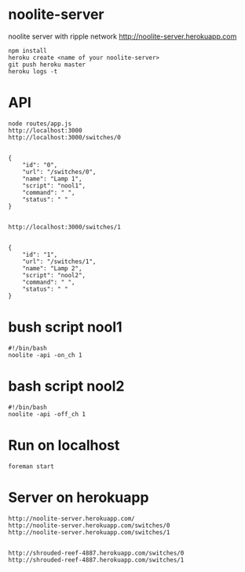 noolite-server
==============

noolite server with ripple network http://noolite-server.herokuapp.com

    npm install
    heroku create <name of your noolite-server>
    git push heroku master
    heroku logs -t

API
====

    node routes/app.js
    http://localhost:3000
    http://localhost:3000/switches/0


    {
        "id": "0",
        "url": "/switches/0",
        "name": "Lamp 1",
        "script": "nool1",
        "command": " ",
        "status": " "
    }


    http://localhost:3000/switches/1


    {
        "id": "1",
        "url": "/switches/1",
        "name": "Lamp 2",
        "script": "nool2",
        "command": " ",
        "status": " "
    }

bush script nool1
==================

    #!/bin/bash
    noolite -api -on_ch 1


bash script nool2
==================

    #!/bin/bash
    noolite -api -off_ch 1


Run on localhost
=================

    foreman start

Server on herokuapp
====================

    http://noolite-server.herokuapp.com/
    http://noolite-server.herokuapp.com/switches/0
    http://noolite-server.herokuapp.com/switches/1


    http://shrouded-reef-4887.herokuapp.com/switches/0
    http://shrouded-reef-4887.herokuapp.com/switches/1

